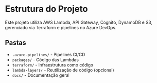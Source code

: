 # Estrutura do Projeto

Este projeto utiliza AWS Lambda, API Gateway, Cognito, DynamoDB e S3, gerenciado via Terraform e pipelines no Azure DevOps.

## Pastas

- `.azure-pipelines/` - Pipelines CI/CD
- `packages/` - Código das Lambdas
- `terraform/` - Infraestrutura como código
- `lambda-layers/` - Reutilização de código (opcional)
- `docs/` - Documentação geral
